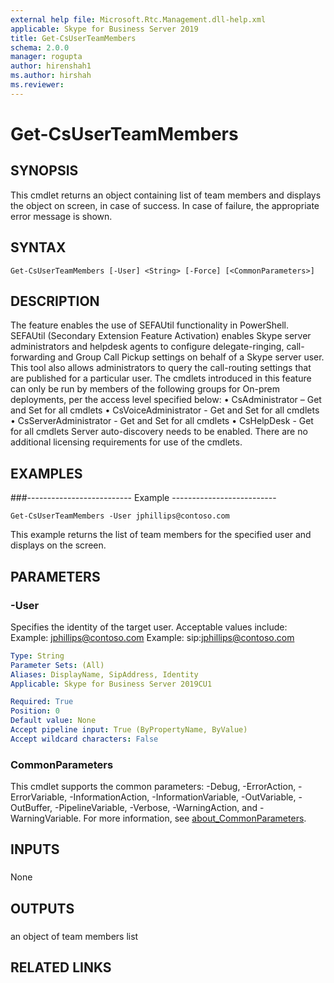 ```yaml
---
external help file: Microsoft.Rtc.Management.dll-help.xml
applicable: Skype for Business Server 2019
title: Get-CsUserTeamMembers
schema: 2.0.0
manager: rogupta
author: hirenshah1
ms.author: hirshah
ms.reviewer:
---
```


# Get-CsUserTeamMembers

## SYNOPSIS
This cmdlet returns an object containing list of team members and displays the object on screen, in case of success. In case of failure, the appropriate error message is shown.

## SYNTAX

```
Get-CsUserTeamMembers [-User] <String> [-Force] [<CommonParameters>]
```

## DESCRIPTION
The feature enables the use of SEFAUtil functionality in PowerShell. SEFAUtil (Secondary Extension Feature Activation) enables Skype server administrators and helpdesk agents to configure delegate-ringing, call-forwarding and Group Call Pickup settings on behalf of a Skype server user. This tool also allows administrators to query the call-routing settings that are published for a particular user. 
The cmdlets introduced in this feature can only be run by members of the following groups for On-prem deployments, per the access level specified below:
•	CsAdministrator – Get and Set for all cmdlets
•	CsVoiceAdministrator - Get and Set for all cmdlets
•	CsServerAdministrator - Get and Set for all cmdlets
•	CsHelpDesk - Get for all cmdlets
Server auto-discovery needs to be enabled. There are no additional licensing requirements for use of the cmdlets.

## EXAMPLES

###-------------------------- Example --------------------------
```
Get-CsUserTeamMembers -User jphillips@contoso.com
```

This example returns the list of team members for the specified user and displays on the screen.

## PARAMETERS

### -User
Specifies the identity of the target user.
Acceptable values include:
Example: jphillips@contoso.com
Example: sip:jphillips@contoso.com

```yaml
Type: String
Parameter Sets: (All)
Aliases: DisplayName, SipAddress, Identity
Applicable: Skype for Business Server 2019CU1

Required: True
Position: 0
Default value: None
Accept pipeline input: True (ByPropertyName, ByValue)
Accept wildcard characters: False
```

### CommonParameters
This cmdlet supports the common parameters: -Debug, -ErrorAction, -ErrorVariable, -InformationAction, -InformationVariable, -OutVariable, -OutBuffer, -PipelineVariable, -Verbose, -WarningAction, and -WarningVariable. For more information, see [about_CommonParameters](http://go.microsoft.com/fwlink/?LinkID=113216).

## INPUTS

### 
None

## OUTPUTS

### 
an object of team members list

## RELATED LINKS
